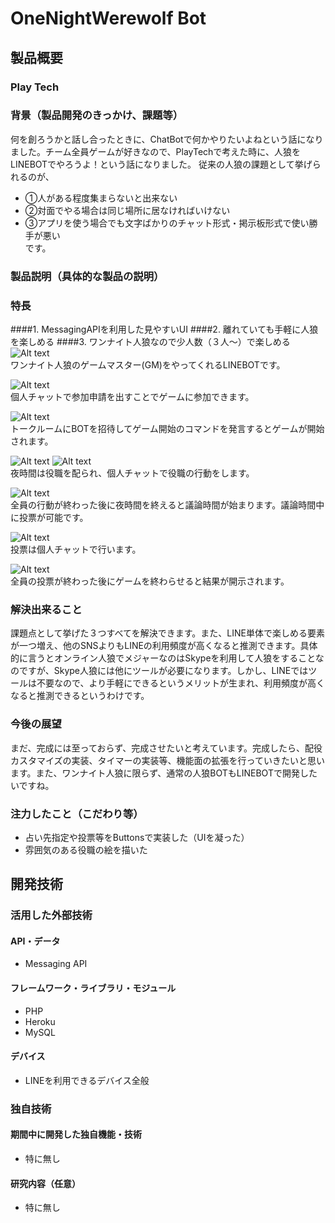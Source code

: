 # OneNightWerewolf Bot
## 製品概要
### Play Tech

### 背景（製品開発のきっかけ、課題等）
何を創ろうかと話し合ったときに、ChatBotで何かやりたいよねという話になりました。チーム全員ゲームが好きなので、PlayTechで考えた時に、人狼をLINEBOTでやろうよ！という話になりました。
従来の人狼の課題として挙げられるのが、
* ①人がある程度集まらないと出来ない
* ➁対面でやる場合は同じ場所に居なければいけない
* ③アプリを使う場合でも文字ばかりのチャット形式・掲示板形式で使い勝手が悪い  
です。  

### 製品説明（具体的な製品の説明）   

### 特長  
####1. MessagingAPIを利用した見やすいUI
####2. 離れていても手軽に人狼を楽しめる
####3. ワンナイト人狼なので少人数（３人～）で楽しめる
![Alt text](/images/icon.jpeg)  
ワンナイト人狼のゲームマスター(GM)をやってくれるLINEBOTです。  
  
![Alt text](/images/S__42287136.jpg)  
個人チャットで参加申請を出すことでゲームに参加できます。  
  
![Alt text](/images/S__42287132.png)  
トークルームにBOTを招待してゲーム開始のコマンドを発言するとゲームが開始されます。  
  
![Alt text](/images/S__42287129.png)
![Alt text](/images/S__42287128.png)  
夜時間は役職を配られ、個人チャットで役職の行動をします。  
  
![Alt text](/images/S__42287131.png)  
全員の行動が終わった後に夜時間を終えると議論時間が始まります。議論時間中に投票が可能です。  
  
![Alt text](/images/S__42287130.png)  
投票は個人チャットで行います。  
  
![Alt text](/images/S__42287133.png)  
全員の投票が終わった後にゲームを終わらせると結果が開示されます。  
  

### 解決出来ること
課題点として挙げた３つすべてを解決できます。また、LINE単体で楽しめる要素が一つ増え、他のSNSよりもLINEの利用頻度が高くなると推測できます。具体的に言うとオンライン人狼でメジャーなのはSkypeを利用して人狼をすることなのですが、Skype人狼には他にツールが必要になります。しかし、LINEではツールは不要なので、より手軽にできるというメリットが生まれ、利用頻度が高くなると推測できるというわけです。
### 今後の展望
まだ、完成には至っておらず、完成させたいと考えています。完成したら、配役カスタマイズの実装、タイマーの実装等、機能面の拡張を行っていきたいと思います。また、ワンナイト人狼に限らず、通常の人狼BOTもLINEBOTで開発したいですね。  
### 注力したこと（こだわり等）
* 占い先指定や投票等をButtonsで実装した（UIを凝った）
* 雰囲気のある役職の絵を描いた

## 開発技術
### 活用した外部技術
#### API・データ
* Messaging API

#### フレームワーク・ライブラリ・モジュール
* PHP
* Heroku
* MySQL

#### デバイス
* LINEを利用できるデバイス全般

### 独自技術
#### 期間中に開発した独自機能・技術
* 特に無し

#### 研究内容（任意）
* 特に無し